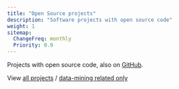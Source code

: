 ```yaml
---
title: "Open Source projects"
description: "Software projects with open source code"
weight: 1
sitemap:
  ChangeFreq: monthly
  Priority: 0.9
---
```


Projects with open source code, also on [GitHub](https://github.com/edduarte).

View [all projects](/projects/) / [data-mining related
only](/data-mining-projects/)
